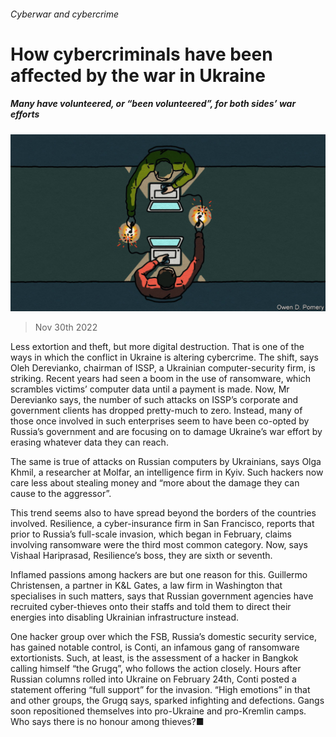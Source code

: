 ###### Cyberwar and cybercrime

# How cybercriminals have been affected by the war in Ukraine 

##### Many have volunteered, or “been volunteered”, for both sides’ war efforts 

![image](images/20221203_STD003.jpg) 

> Nov 30th 2022 

Less extortion and theft, but more digital destruction. That is one of the ways in which the conflict in Ukraine is altering cybercrime. The shift, says Oleh Derevianko, chairman of ISSP, a Ukrainian computer-security firm, is striking. Recent years had seen a boom in the use of ransomware, which scrambles victims’ computer data until a payment is made. Now, Mr Derevianko says, the number of such attacks on ISSP’s corporate and government clients has dropped pretty-much to zero. Instead, many of those once involved in such enterprises seem to have been co-opted by Russia’s government and are focusing on  to damage Ukraine’s war effort by erasing whatever data they can reach. 

The same is true of attacks on Russian computers by Ukrainians, says Olga Khmil, a researcher at Molfar, an intelligence firm in Kyiv. Such hackers now care less about stealing money and “more about the damage they can cause to the aggressor”. 

This trend seems also to have spread beyond the borders of the countries involved. Resilience, a cyber-insurance firm in San Francisco, reports that prior to Russia’s full-scale invasion, which began in February, claims involving ransomware were the third most common category. Now, says Vishaal Hariprasad, Resilience’s boss, they are sixth or seventh.

Inflamed passions among hackers are but one reason for this. Guillermo Christensen, a partner in K&amp;L Gates, a law firm in Washington that specialises in such matters, says that Russian government agencies have recruited cyber-thieves onto their staffs and told them to direct their energies into disabling Ukrainian infrastructure instead. 

One hacker group over which the FSB, Russia’s domestic security service, has gained notable control, is Conti, an infamous gang of ransomware extortionists. Such, at least, is the assessment of a hacker in Bangkok calling himself “the Grugq”, who follows the action closely. Hours after Russian columns rolled into Ukraine on February 24th, Conti posted a statement offering “full support” for the invasion. “High emotions” in that and other groups, the Grugq says, sparked infighting and defections. Gangs soon repositioned themselves into pro-Ukraine and pro-Kremlin camps. Who says there is no honour among thieves?■


